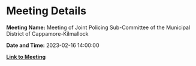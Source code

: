 # Meeting Details

**Meeting Name:** Meeting of Joint Policing Sub-Committee of the Municipal District of Cappamore-Kilmallock

**Date and Time:** 2023-02-16 14:00:00

**[Link to Meeting](https://www.limerick.ie/council/whats-on/meeting-of-joint-policing-sub-committee-of-the-municipal-district-of-cappamore)**
